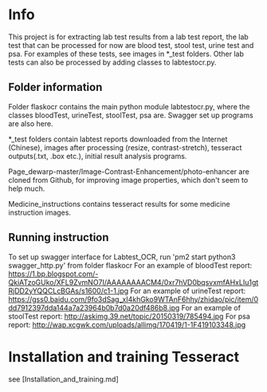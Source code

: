 # Info
This project is for extracting lab test results from a lab test report, the lab test that can be processed for now are blood test, stool test, urine test and psa. For examples of these tests, see images in *_test folders. Other lab tests can also be processed by adding classes to labtestocr.py.

## Folder information
Folder flaskocr contains the main python module labtestocr.py, where the classes bloodTest, urineTest, stoolTest, psa are. Swagger set up programs are also here.

*_test folders contain labtest reports downloaded from the Internet (Chinese), images after processing (resize, contrast-stretch), tesseract outputs(.txt, .box etc.), initial result analysis programs.

Page_dewarp-master/Image-Contrast-Enhancement/photo-enhancer are cloned from Github, for improving image properties, which don't seem to help much.

Medicine_instructions contains tesseract results for some medicine instruction images.

## Running instruction
To set up swagger interface for Labtest_OCR, run 'pm2 start python3 swagger_http.py' from folder flaskocr
For an example of bloodTest report:
https://1.bp.blogspot.com/-QkiATzoGUko/XFL9ZvmNO7I/AAAAAAAACM4/0xr7hVD0bqsvxmfAHxLIu1gtRjDD2yYQQCLcBGAs/s1600/c1-1.jpg
For an example of urineTest report:
https://gss0.baidu.com/9fo3dSag_xI4khGko9WTAnF6hhy/zhidao/pic/item/0dd7912397dda144a7a23964b0b7d0a20df486b8.jpg
For an example of stoolTest report:
http://askimg.39.net/topic/20150319/785494.jpg
For psa report:
http://wap.xcgwk.com/uploads/allimg/170419/1-1F419103348.jpg

# Installation and training Tesseract
see [Installation_and_training.md]